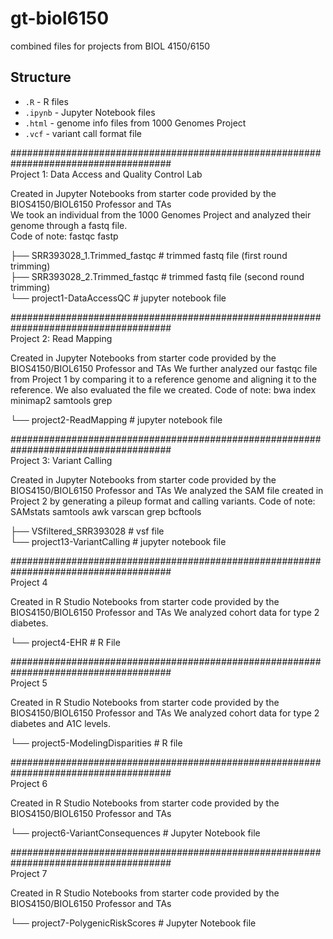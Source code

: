 # gt-biol6150
combined files for projects from BIOL 4150/6150

## Structure
- `.R`         - R files
- `.ipynb`     - Jupyter Notebook files  
- `.html`      - genome info files from 1000 Genomes Project
- `.vcf`       - variant call format file       

#####################################################################################  
Project 1: Data Access and Quality Control Lab

Created in Jupyter Notebooks from starter code provided by the BIOS4150/BIOL6150 Professor and TAs    
We took an individual from the 1000 Genomes Project and analyzed their genome through a fastq file.   
Code of note: fastqc fastp  

├── SRR393028_1.Trimmed_fastqc     # trimmed fastq file (first round trimming)   
├── SRR393028_2.Trimmed_fastqc     # trimmed fastq file (second round trimming)   
└── project1-DataAccessQC          # jupyter notebook file   

#####################################################################################  
Project 2: Read Mapping       

Created in Jupyter Notebooks from starter code provided by the BIOS4150/BIOL6150 Professor and TAs
We further analyzed our fastqc file from Project 1 by comparing it to a reference genome and aligning it to the reference. We also evaluated the file we created.
Code of note: bwa index minimap2 samtools grep

└── project2-ReadMapping          # jupyter notebook file   

#####################################################################################  
Project 3: Variant Calling

Created in Jupyter Notebooks from starter code provided by the BIOS4150/BIOL6150 Professor and TAs
We analyzed the SAM file created in Project 2 by generating a pileup format and calling variants.
Code of note: SAMstats samtools awk varscan grep bcftools

├── VSfiltered_SRR393028             # vsf file   
└── project13-VariantCalling         # jupyter notebook file   

#####################################################################################  
Project 4    

Created in R Studio Notebooks from starter code provided by the BIOS4150/BIOL6150 Professor and TAs
We analyzed cohort data for type 2 diabetes.

└── project4-EHR          # R File    

#####################################################################################  
Project 5    

Created in R Studio Notebooks from starter code provided by the BIOS4150/BIOL6150 Professor and TAs
We analyzed cohort data for type 2 diabetes and A1C levels.

└── project5-ModelingDisparities          # R file    

#####################################################################################  
Project 6    

Created in R Studio Notebooks from starter code provided by the BIOS4150/BIOL6150 Professor and TAs

└── project6-VariantConsequences          # Jupyter Notebook file   

#####################################################################################  
Project 7    

Created in R Studio Notebooks from starter code provided by the BIOS4150/BIOL6150 Professor and TAs

└── project7-PolygenicRiskScores          # Jupyter Notebook file    
